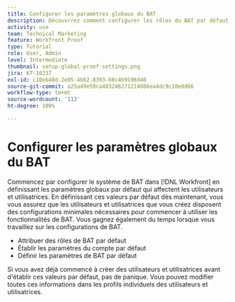 ```yaml
---
title: Configurer les paramètres globaux du BAT
description: Découvrrez comment configurer les rôles du BAT par défaut pour les utilisateurs et utilisatrices, les paramètres de compte du BAT par défaut, et les paramètres du BAT par défaut pour la relecture.
activity: use
team: Technical Marketing
feature: Workfront Proof
type: Tutorial
role: User, Admin
level: Intermediate
thumbnail: setup-global-proof-settings.png
jira: KT-10237
exl-id: c10eb48d-2e05-4b82-8393-60c4b9196d40
source-git-commit: a25a49e59ca483246271214886ea4dc9c10e8d66
workflow-type: tm+mt
source-wordcount: '113'
ht-degree: 100%

---
```


# Configurer les paramètres globaux du BAT

Commencez par configurer le système de BAT dans [!DNL Workfront] en définissant les paramètres globaux par défaut qui affectent les utilisateurs et utilisatrices. En définissant ces valeurs par défaut dès maintenant, vous vous assurez que les utilisateurs et utilisatrices que vous créez disposent des configurations minimales nécessaires pour commencer à utiliser les fonctionnalités de BAT. Vous gagnez également du temps lorsque vous travaillez sur les configurations de BAT.

* Attribuer des rôles de BAT par défaut
* Établir les paramètres du compte par défaut
* Définir les paramètres de BAT par défaut

Si vous avez déjà commencé à créer des utilisateurs et utilisatrices avant d&#39;établir ces valeurs par défaut, pas de panique. Vous pouvez modifier toutes ces informations dans les profils individuels des utilisateurs et utilisatrices.
